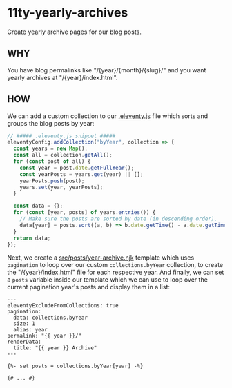 # 11ty-yearly-archives

Create yearly archive pages for our blog posts.

## WHY

You have blog permalinks like "/{year}/{month}/{slug}/" and you want yearly archives at "/{year}/index.html".

## HOW

We can add a custom collection to our [.eleventy.js](.eleventy.js) file which sorts and groups the blog posts by year:

```js
// ##### .eleventy.js snippet #####
eleventyConfig.addCollection("byYear", collection => {
  const years = new Map();
  const all = collection.getAll();
  for (const post of all) {
    const year = post.date.getFullYear();
    const yearPosts = years.get(year) || [];
    yearPosts.push(post);
    years.set(year, yearPosts);
  }

  const data = {};
  for (const [year, posts] of years.entries()) {
    // Make sure the posts are sorted by date (in descending order).
    data[year] = posts.sort((a, b) => b.date.getTime() - a.date.getTime());
  }
  return data;
});
```

Next, we create a [src/posts/year-archive.njk](src/posts/year-archive.njk) template which uses `pagination` to loop over our custom `collections.byYear` collection, to create the "/{year}/index.html" file for each respective year. And finally, we can set a `posts` variable inside our template which we can use to loop over the current pagination year's posts and display them in a list:

```njk
---
eleventyExcludeFromCollections: true
pagination:
  data: collections.byYear
  size: 1
  alias: year
permalink: "{{ year }}/"
renderData:
  title: "{{ year }} Archive"
---

{%- set posts = collections.byYear[year] -%}

{# ... #}
```
